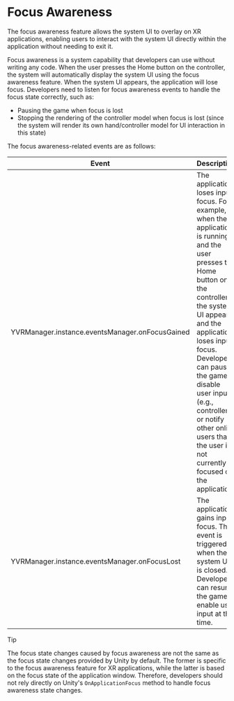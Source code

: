 # Focus Awareness

The focus awareness feature allows the system UI to overlay on XR applications, enabling users to interact with the system UI directly within the application without needing to exit it.

Focus awareness is a system capability that developers can use without writing any code. When the user presses the Home button on the controller, the system will automatically display the system UI using the focus awareness feature. When the system UI appears, the application will lose focus. Developers need to listen for focus awareness events to handle the focus state correctly, such as:

- Pausing the game when focus is lost
- Stopping the rendering of the controller model when focus is lost (since the system will render its own hand/controller model for UI interaction in this state)

The focus awareness-related events are as follows:

| **Event**                                       | **Description**                                                                                                                                                                                                                 |
| ----------------------------------------------- | ------------------------------------------------------------------------------------------------------------------------------------------------------------------------------------------------------------------------------- |
| YVRManager.instance.eventsManager.onFocusGained | The application loses input focus. For example, when the application is running and the user presses the Home button on the controller, the system UI appears, and the application loses input focus. Developers can pause the game, disable user input (e.g., controller), or notify other online users that the user is not currently focused on the application. |
| YVRManager.instance.eventsManager.onFocusLost   | The application gains input focus. This event is triggered when the system UI is closed. Developers can resume the game or enable user input at this time.                                                                                                                       |

> [!TIP]
> The focus state changes caused by focus awareness are not the same as the focus state changes provided by Unity by default. The former is specific to the focus awareness feature for XR applications, while the latter is based on the focus state of the application window. Therefore, developers should not rely directly on Unity's `OnApplicationFocus` method to handle focus awareness state changes.